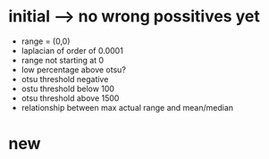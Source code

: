 # initial --> no wrong possitives yet
- range = (0,0)
- laplacian of order of 0.0001
- range not starting at 0
- low percentage above otsu?
- otsu threshold negative
- ostu threshold below 100
- otsu threshold above 1500
- relationship between max actual range and mean/median


# new


